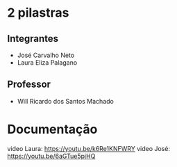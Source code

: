 # 2 pilastras

## Integrantes

- José Carvalho Neto
- Laura Eliza Palagano

## Professor

- Will Ricardo dos Santos Machado

# Documentação

video Laura: https://youtu.be/k6Re1KNFWRY
video José:  https://youtu.be/6aGTue5pjHQ
